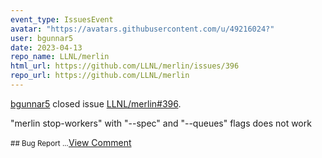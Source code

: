 ```yaml
---
event_type: IssuesEvent
avatar: "https://avatars.githubusercontent.com/u/49216024?"
user: bgunnar5
date: 2023-04-13
repo_name: LLNL/merlin
html_url: https://github.com/LLNL/merlin/issues/396
repo_url: https://github.com/LLNL/merlin
---
```


<a href='https://github.com/bgunnar5' target='_blank'>bgunnar5</a> closed issue <a href='https://github.com/LLNL/merlin/issues/396' target='_blank'>LLNL/merlin#396</a>.

<p>"merlin stop-workers" with "--spec" and "--queues" flags does not work</p><small>## Bug Report...</small><a href='https://github.com/LLNL/merlin/issues/396' target='_blank'>View Comment</a>